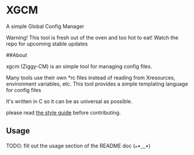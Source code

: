 # XGCM 
A simple Global Config Manager

Warning! This tool is fresh out of the oven and too hot to eat! Watch the repo for upcoming stable updates

##About

xgcm (Ziggy-CM) is an simple tool for managing config files.

Many tools use their own *rc files instead of reading from Xresources, environment variables, etc. This tool provides a simple templating language for config files

It's written in C so it can be as universal as possible.

please read [the style guide](STYLE.md) before contributing.

## Usage 

TODO: fill out the usage section of the README doc (๑•﹏•)
